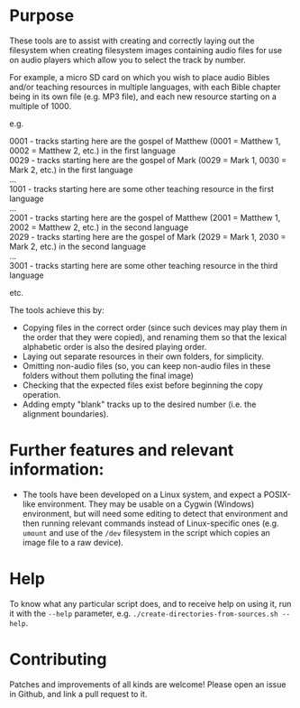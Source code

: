 # Purpose

These tools are to assist with creating and correctly laying out the filesystem when creating filesystem images containing audio files for use on audio players which allow you to select the track by number.

For example, a micro SD card on which you wish to place audio Bibles and/or teaching resources in multiple languages, with each Bible chapter being in its own file (e.g. MP3 file), and each new resource starting on a multiple of 1000.

e.g.

0001 - tracks starting here are the gospel of Matthew (0001 = Matthew 1, 0002 = Matthew 2, etc.) in the first language\
0029 - tracks starting here are the gospel of Mark (0029 = Mark 1, 0030 = Mark 2, etc.) in the first language\
...\
1001 - tracks starting here are some other teaching resource in the first language\
...\
2001 - tracks starting here are the gospel of Matthew (2001 = Matthew 1, 2002 = Matthew 2, etc.) in the second language\
2029 - tracks starting here are the gospel of Mark (2029 = Mark 1, 2030 = Mark 2, etc.) in the second language\
...\
3001 - tracks starting here are some other teaching resource in the third language

etc.

The tools achieve this by:

* Copying files in the correct order (since such devices may play them in the order that they were copied), and renaming them so that the lexical alphabetic order is also the desired playing order.
* Laying out separate resources in their own folders, for simplicity.
* Omitting non-audio files (so, you can keep non-audio files in these folders without them polluting the final image)
* Checking that the expected files exist before beginning the copy operation.
* Adding empty "blank" tracks up to the desired number (i.e. the alignment boundaries).

# Further features and relevant information:

* The tools have been developed on a Linux system, and expect a POSIX-like environment. They may be usable on a Cygwin (Windows) environment, but will need some editing to detect that environment and then running relevant commands instead of Linux-specific ones (e.g. `umount` and use of the `/dev` filesystem in the script which copies an image file to a raw device).

# Help

To know what any particular script does, and to receive help on using it, run it with the `--help` parameter, e.g. `./create-directories-from-sources.sh --help`.

# Contributing

Patches and improvements of all kinds are welcome! Please open an issue in Github, and link a pull request to it.
